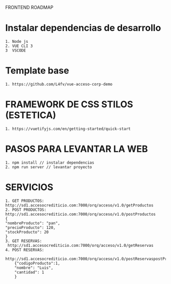 FRONTEND ROADMAP

# Instalar dependencias de desarrollo
    1. Node js
    2. VUE CLI 3
    3  VSCODE
# Template base
    1. https://github.com/L4fv/vue-acceso-corp-demo
# FRAMEWORK DE CSS STILOS (ESTETICA)
    1. https://vuetifyjs.com/en/getting-started/quick-start
# PASOS PARA LEVANTAR LA WEB
    1. npm install // instalar dependencias
    2. npm run server // levantar proyecto
# SERVICIOS
    1. GET PRODUCTOS:
    http://sd1.accesocrediticio.com:7000/orq/acceso/v1.0/getProductos
    2. POST PRODUCTOS: http://sd1.accesocrediticio.com:7000/orq/acceso/v1.0/postProductos
    {
	"nombreProducto": "pan",
	"precioProducto": 120,
	"stockProducto": 20
    }
    3. GET RESERVAS:  
     http://sd1.accesocrediticio.com:7000/orq/acceso/v1.0/getReservas
    4. POST RESERVAS: 
     http://sd1.accesocrediticio.com:7000/orq/acceso/v1.0/postReservaspostProductos
        {"codigoProducto":1,
        "nombre": "Luis",
        "cantidad": 1
        }






